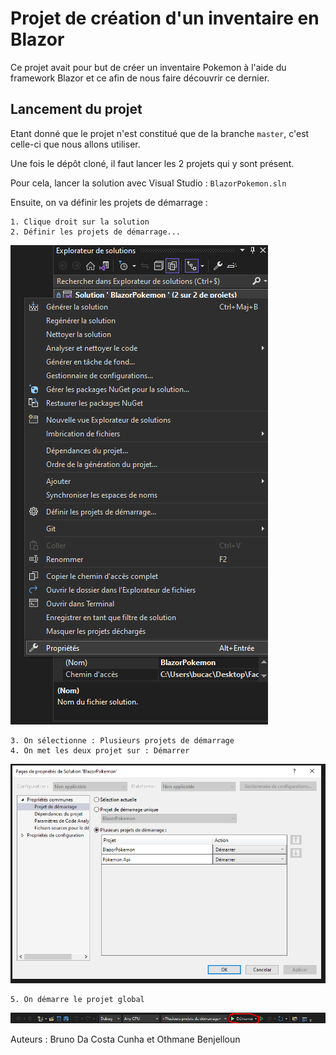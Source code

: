 # Projet de création d'un inventaire en Blazor

Ce projet avait pour but de créer un inventaire Pokemon à l'aide du framework Blazor et ce afin de nous faire découvrir ce dernier.

## Lancement du projet

Etant donné que le projet n'est constitué que de la branche `master`, c'est celle-ci que nous allons utiliser.

Une fois le dépôt cloné, il faut lancer les 2 projets qui y sont présent.

Pour cela, lancer la solution avec Visual Studio : `BlazorPokemon.sln`

Ensuite, on va définir les projets de démarrage :

    1. Clique droit sur la solution
    2. Définir les projets de démarrage...
![Menu clique droit](Images/demarrage.png "Titre de l'image")
    
    3. On sélectionne : Plusieurs projets de démarrage
    4. On met les deux projet sur : Démarrer


![Menu de sélection des projets](/Images/demarrage2.png "Titre de l'image")

    5. On démarre le projet global
    
![Boutton de démarrage](/Images/demarrage3.png "Titre de l'image")

Auteurs : Bruno Da Costa Cunha et Othmane Benjelloun
